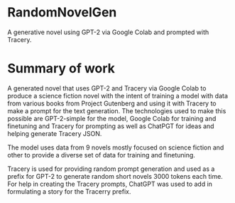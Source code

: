 # RandomNovelGen
A generative novel using GPT-2 via Google Colab and prompted with Tracery.

# Summary of work
A generated novel that uses GPT-2 and Tracery via Google Colab to produce a science fiction novel with the intent of training a model with data from various books from Project Gutenberg and using it with Tracery to make a prompt for the text generation. The technologies used to make this possible are GPT-2-simple for the model, Google Colab for training and finetuning and Tracery for prompting as well as ChatPGT for ideas and helping generate Tracery JSON.

The model uses data from 9 novels mostly focused on science fiction and other to provide a diverse set of data for training and finetuning.

Tracery is used for providing random prompt generation and used as a prefix for GPT-2 to generate random short novels 3000 tokens each time. For help in creating the Tracery prompts, ChatGPT was used to add in formulating a story for the Tracerry prefix.